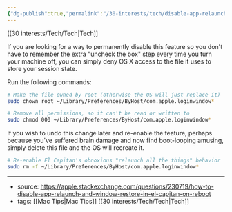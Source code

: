 ```yaml
---
{"dg-publish":true,"permalink":"/30-interests/tech/disable-app-relaunch-and-window-restore-on-mac/"}
---
```


[[30 interests/Tech/Tech|Tech]]

If you are looking for a way to permanently disable this feature so you don't have to remember the extra "uncheck the box" step every time you turn your machine off, you can simply deny OS X access to the file it uses to store your session state.

Run the following commands:

```bash
# Make the file owned by root (otherwise the OS will just replace it)
sudo chown root ~/Library/Preferences/ByHost/com.apple.loginwindow*

# Remove all permissions, so it can't be read or written to
sudo chmod 000 ~/Library/Preferences/ByHost/com.apple.loginwindow*
```

If you wish to undo this change later and re-enable the feature, perhaps because you've suffered brain damage and now find boot-looping amusing, simply delete this file and the OS will recreate it.

```bash
# Re-enable El Capitan's obnoxious "relaunch all the things" behavior
sudo rm -f ~/Library/Preferences/ByHost/com.apple.loginwindow*
```

---
* source: https://apple.stackexchange.com/questions/230719/how-to-disable-app-relaunch-and-window-restore-in-el-capitan-on-reboot
* tags: [[Mac Tips|Mac Tips]] [[30 interests/Tech/Tech|Tech]]
